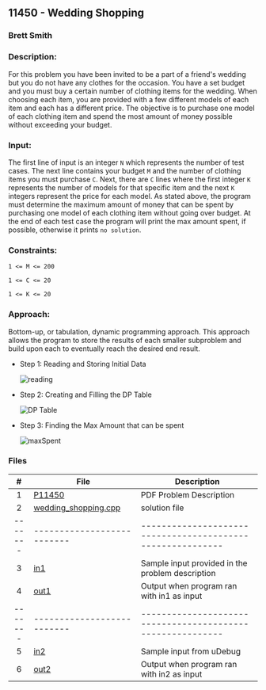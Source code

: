 ## 11450 - Wedding Shopping
### Brett Smith 
### Description:

For this problem you have been invited to be a part of a friend's wedding but you do not have any
clothes for the occasion. You have a set budget and you must buy a certain number of clothing items
for the wedding. When choosing each item, you are provided with a few different models of each item
and each has a different price. The objective is to purchase one model of each clothing item and spend
the most amount of money possible without exceeding your budget.

### Input:

The first line of input is an integer `N` which represents the number of test cases. The next line
contains your budget `M` and the number of clothing items you must purchase `C`. Next, there are `C`
lines where the first integer `K` represents the number of models for that specific item and the next
`K` integers represent the price for each model. As stated above, the program must determine the maximum
amount of money that can be spent by purchasing one model of each clothing item without going over
budget. At the end of each test case the program will print the max amount spent, if possible, otherwise
it prints `no solution`.

### Constraints:

`1 <= M <= 200`

`1 <= C <= 20`

`1 <= K <= 20`

### Approach:

Bottom-up, or tabulation, dynamic programming approach. This approach allows the program to store
the results of each smaller subproblem and build upon each to eventually reach the desired end result.

* Step 1: Reading and Storing Initial Data

  ![reading](https://github.com/bsmith578/photos/blob/main/4883-Pres-Pics/reading_storing_initial.png)

* Step 2: Creating and Filling the DP Table

  ![DP Table](https://github.com/bsmith578/photos/blob/main/4883-Pres-Pics/create_fill_dp.png)

* Step 3: Finding the Max Amount that can be spent

  ![maxSpent](https://github.com/bsmith578/photos/blob/main/4883-Pres-Pics/find_maxSpent.png)

### Files

|   #   | File                       | Description                                                |
| :---: | -------------------------- | ---------------------------------------------------------- |
|   1   | [P11450](./p11450.pdf) | PDF Problem Description                                        |
|   2   | [wedding_shopping.cpp](./wedding_shopping.cpp) | solution file                          |
|-------| -------------------------- | ---------------------------------------------------------- |
|   3   | [in1](./in1) | Sample input provided in the problem description                         |
|   4   | [out1](./out1) | Output when program ran with in1 as input                              |
|-------| -------------------------- | ---------------------------------------------------------- |
|   5   | [in2](./in2) | Sample input from uDebug                                                 |
|   6   | [out2](./out2) | Output when program ran with in2 as input                              |
